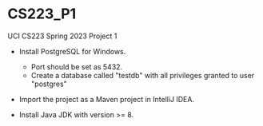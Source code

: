 # CS223_P1

UCI CS223 Spring 2023 Project 1

- Install PostgreSQL for Windows.
    - Port should be set as 5432.
    - Create a database called "testdb" with all privileges granted to user "postgres"

- Import the project as a Maven project in IntelliJ IDEA.
- Install Java JDK with version >= 8.
